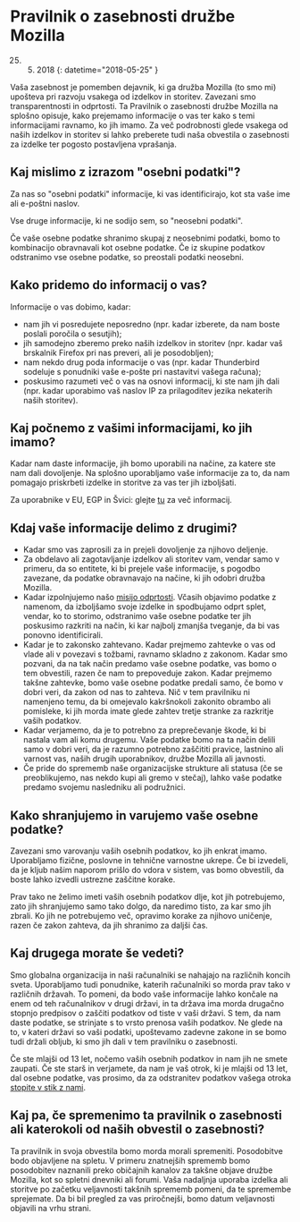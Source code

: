 ﻿# Pravilnik o zasebnosti družbe Mozilla

25. 5. 2018
{: datetime="2018-05-25" }

Vaša zasebnost je pomemben dejavnik, ki ga družba Mozilla (to smo mi) upošteva pri razvoju vsakega od izdelkov in storitev. Zavezani smo transparentnosti in odprtosti. Ta Pravilnik o zasebnosti družbe Mozilla na splošno opisuje, kako prejemamo informacije o vas ter kako s temi informacijami ravnamo, ko jih imamo. Za več podrobnosti glede vsakega od naših izdelkov in storitev si lahko preberete tudi naša obvestila o zasebnosti za izdelke ter pogosto postavljena vprašanja.

## Kaj mislimo z izrazom "osebni podatki"?

Za nas so "osebni podatki" informacije, ki vas identificirajo, kot sta vaše ime ali e-poštni naslov.

Vse druge informacije, ki ne sodijo sem, so "neosebni podatki".

Če vaše osebne podatke shranimo skupaj z neosebnimi podatki, bomo to kombinacijo obravnavali kot osebne podatke. Če iz skupine podatkov odstranimo vse osebne podatke, so preostali podatki neosebni.

## Kako pridemo do informacij o vas?

Informacije o vas dobimo, kadar:

* nam jih vi posredujete neposredno (npr. kadar izberete, da nam boste poslali poročila o sesutjih);
* jih samodejno zberemo preko naših izdelkov in storitev (npr. kadar vaš brskalnik Firefox pri nas preveri, ali je posodobljen);
* nam nekdo drug poda informacije o vas (npr. kadar Thunderbird sodeluje s ponudniki vaše e-pošte pri nastavitvi vašega računa);
* poskusimo razumeti več o vas na osnovi informacij, ki ste nam jih dali (npr. kadar uporabimo vaš naslov IP za prilagoditev jezika nekaterih naših storitev).

## Kaj počnemo z vašimi informacijami, ko jih imamo?

Kadar nam daste informacije, jih bomo uporabili na načine, za katere ste nam dali dovoljenje. Na splošno uporabljamo vaše informacije za to, da nam pomagajo priskrbeti izdelke in storitve za vas ter jih izboljšati.

Za uporabnike v EU, EGP in Švici: glejte [tu](https://support.mozilla.org/kb/information-eu-eea-and-swiss-users) za več informacij.

## Kdaj vaše informacije delimo z drugimi?

* Kadar smo vas zaprosili za in prejeli dovoljenje za njihovo deljenje.
* Za obdelavo ali zagotavljanje izdelkov ali storitev vam, vendar samo v primeru, da so entitete, ki bi prejele vaše informacije, s pogodbo zavezane, da podatke obravnavajo na načine, ki jih odobri družba Mozilla.
* Kadar izpolnjujemo našo [misijo odprtosti](https://www.mozilla.org/about/manifesto/). Včasih objavimo podatke z namenom, da izboljšamo svoje izdelke in spodbujamo odprt splet, vendar, ko to storimo, odstranimo vaše osebne podatke ter jih poskusimo razkriti na način, ki kar najbolj zmanjša tveganje, da bi vas ponovno identificirali.
* Kadar je to zakonsko zahtevano. Kadar prejmemo zahtevke o vas od vlade ali v povezavi s tožbami, ravnamo skladno z zakonom. Kadar smo pozvani, da na tak način predamo vaše osebne podatke, vas bomo o tem obvestili, razen če nam to prepoveduje zakon. Kadar prejmemo takšne zahtevke, bomo vaše osebne podatke predali samo, če bomo v dobri veri, da zakon od nas to zahteva. Nič v tem pravilniku ni namenjeno temu, da bi omejevalo kakršnokoli zakonito obrambo ali pomisleke, ki jih morda imate glede zahtev tretje stranke za razkritje vaših podatkov.
* Kadar verjamemo, da je to potrebno za preprečevanje škode, ki bi nastala vam ali komu drugemu. Vaše podatke bomo na ta način delili samo v dobri veri, da je razumno potrebno zaščititi pravice, lastnino ali varnost vas, naših drugih uporabnikov, družbe Mozilla ali javnosti.
* Če pride do sprememb naše organizacijske strukture ali statusa (če se preoblikujemo, nas nekdo kupi ali gremo v stečaj), lahko vaše podatke predamo svojemu nasledniku ali podružnici.

## Kako shranjujemo in varujemo vaše osebne podatke?

Zavezani smo varovanju vaših osebnih podatkov, ko jih enkrat imamo. Uporabljamo fizične, poslovne in tehnične varnostne ukrepe. Če bi izvedeli, da je kljub našim naporom prišlo do vdora v sistem, vas bomo obvestili, da boste lahko izvedli ustrezne zaščitne korake.

Prav tako ne želimo imeti vaših osebnih podatkov dlje, kot jih potrebujemo, zato jih shranjujemo samo tako dolgo, da naredimo tisto, za kar smo jih zbrali. Ko jih ne potrebujemo več, opravimo korake za njihovo uničenje, razen če zakon zahteva, da jih shranimo za daljši čas.

## Kaj drugega morate še vedeti?

Smo globalna organizacija in naši računalniki se nahajajo na različnih koncih sveta. Uporabljamo tudi ponudnike, katerih računalniki so morda prav tako v različnih državah. To pomeni, da bodo vaše informacije lahko končale na enem od teh računalnikov v drugi državi, in ta država ima morda drugačno stopnjo predpisov o zaščiti podatkov od tiste v vaši državi. S tem, da nam daste podatke, se strinjate s to vrsto prenosa vaših podatkov. Ne glede na to, v kateri državi so vaši podatki, upoštevamo zadevne zakone in se bomo tudi držali obljub, ki smo jih dali v tem pravilniku o zasebnosti.

Če ste mlajši od 13 let, nočemo vaših osebnih podatkov in nam jih ne smete zaupati. Če ste starš in verjamete, da nam je vaš otrok, ki je mlajši od 13 let, dal osebne podatke, vas prosimo, da za odstranitev podatkov vašega otroka [stopite v stik z nami](https://www.mozilla.org/privacy/#contact).

## Kaj pa, če spremenimo ta pravilnik o zasebnosti ali katerokoli od naših obvestil o zasebnosti?

Ta pravilnik in svoja obvestila bomo morda morali spremeniti. Posodobitve bodo objavljene na spletu. V primeru znatnejših sprememb bomo posodobitev naznanili preko običajnih kanalov za takšne objave družbe Mozilla, kot so spletni dnevniki ali forumi. Vaša nadaljnja uporaba izdelka ali storitve po začetku veljavnosti takšnih sprememb pomeni, da te spremembe sprejemate. Da bi bil pregled za vas priročnejši, bomo datum veljavnosti objavili na vrhu strani.
